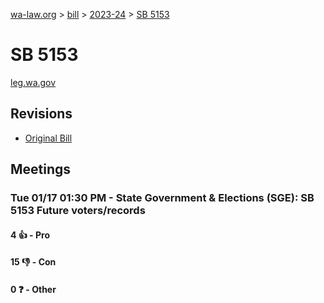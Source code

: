 [wa-law.org](/) > [bill](/bill/) > [2023-24](/bill/2023-24/) > [SB 5153](/bill/2023-24/sb/5153/)

# SB 5153
[leg.wa.gov](https://app.leg.wa.gov/billsummary?BillNumber=5153&Year=2023&Initiative=false)

## Revisions
* [Original Bill](1/)

## Meetings
### Tue 01/17 01:30 PM - State Government & Elections (SGE): SB 5153 Future voters/records
#### 4 👍 - Pro

#### 15 👎 - Con

#### 0 ❓ - Other
